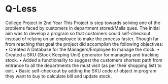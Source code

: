 # Q-Less
College Project in 2nd Year
This Project is step towards solving one of the problems faced by customers in department stored/Malls ques.
The initial aim was to develop a program so that customers could self-checkout instead of relying on an employee to make the process faster. Though far from reaching that goal the project did accomplish the following objectives:
•	Created A Database for the Managers/Employee to manage the stock.
•	Created a SKU (Stock Keeping Unit) generator for managing and tracking stock.
•	Added a functionality to suggest the customers shortest path from entrance to all the   departments the must visit (as per their shopping list) to exit.
•	Basic self-checkout by adding the SKU code of object in program they want to buy to calculate bill and update stock.
